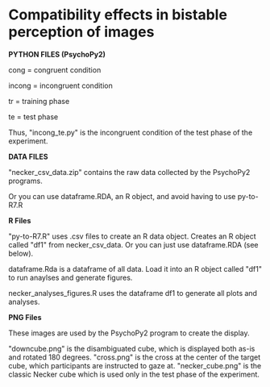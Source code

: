 # Compatibility effects in bistable perception of images

**PYTHON FILES (PsychoPy2)**

cong = congruent condition

incong = incongruent condition

tr = training phase

te = test phase

Thus, "incong_te.py" is the incongruent condition of the test phase of the experiment.

**DATA FILES**

"necker_csv_data.zip" contains the raw data collected by the PsychoPy2 programs.

Or you can use dataframe.RDA, an R object, and avoid having to use py-to-R7.R

**R Files**

"py-to-R7.R" uses .csv files to create an R data object. Creates an R object called "df1" from necker_csv_data. Or you can just use dataframe.RDA (see below).

dataframe.Rda is a dataframe of all data. Load it into an R object called "df1" to run anaylses and generate figures.

necker_analyses_figures.R uses the dataframe df1 to generate all plots and analyses.


**PNG Files**

These images are used by the PsychoPy2 program to create the display.

"downcube.png" is the disambiguated cube, which is displayed both as-is and rotated 180 degrees.
"cross.png" is the cross at the center of the target cube, which participants are instructed to gaze at.
"necker_cube.png" is the classic Necker cube which is used only in the test phase of the experiment.

